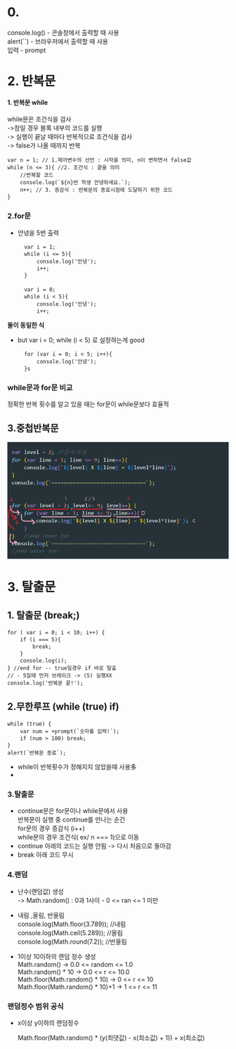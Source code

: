 # 0.

console.log() - 콘솔창에서 출력할 때 사용   
alert(``) - 브라우저에서 출력할 때 사용   
입력 - prompt

# 2. 반복문

#### 1. 반복문 while
while문은 조건식을 검사   
->참일 경우 블록 내부의 코드를 실행   
-> 실행이 끝날 때마다 반복적으로 조건식을 검사    
-> false가 나올 때까지 반복   

    var n = 1; // 1.제어변수의 선언 : 시작을 의미, n이 변하면서 false값   
    while (n <= 3){ //2. 조건식 : 끝을 의미   
        //반복할 코드   
        console.log(`${n}번 학생 안녕하세요.`);    
        n++; // 3. 증감식 : 반복문의 종료시점에 도달하기 위한 코드   
    }

### 2.for문

* 안녕을 5번 출력

        var i = 1;
        while (i <= 5){
            console.log('안녕');
            i++;
        }

        var i = 0;
        while (i < 5){
            console.log('안녕');
            i++;

**둘이 동일한 식**   
- but var i = 0; while (i < 5) 로 설정하는게 good

        for (var i = 0; i < 5; i++){
            console.log('안녕');
        }s

### while문과 for문 비교
정확한 반복 횟수를 알고 있을 때는 for문이 while문보다 효율적
## 3.중첩반복문
![alt text](/220425-3.png)   


# 3. 탈출문

## 1. 탈출문 (break;)

    for ( var i = 0; i < 10; i++) {
        if (i === 5){
            break;
        }
        console.log(i);
    } //end for -- true일경우 if 바로 탈출 
    // - 5일때 먼저 브레이크 -> (5) 실행XX
    console.log('반복문 끝!');

## 2.무한루프 (while (true) if)

    while (true) {
        var num = +prompt(`숫자를 입력!`);
        if (num > 100) break;
    }
    alert(`반복문 종료`);

- while이 반복횟수가 정해지지 않았을때 사용多
- 

### 3.탈출문

- continue문은 for문이나 while문에서 사용   
반복문이 실행 중 continue를 만나는 순간  
for문의 경우 증감식 (i++)  
while문의 경우 조건식( ex/ n === 1)으로 이동
- continue 아래의 코드는 실행 안됨 -> 다시 처음으로 돌아감
- break 아래 코드 무시

### 4.랜덤

- 난수(랜덤값) 생성   
-> Math.random() : 0과 1사이 - 0 <= ran <= 1 미만

- 내림 ,올림, 반올림   
console.log(Math.floor(3.789)); //내림   
console.log(Math.ceil(5.289)); //올림   
console.log(Math.round(7.2)); //반올림   

- 1이상 10이하의 랜덤 정수 생성   
Math.random()                       -> 0.0 <= random <= 1.0   
Math.random() * 10                  -> 0.0 <= r <= 10.0   
Math.floor(Math.random() * 10)      -> 0 <= r <= 10   
Math.floor(Math.random() * 10)+1    -> 1 <= r <= 11   

### **랜덤정수 범위 공식**
- x이상 y이하의 랜덤정수   

    Math.floor(Math.random() * (y(최댓값) - x(최소값) + 1)) + x(최소값)